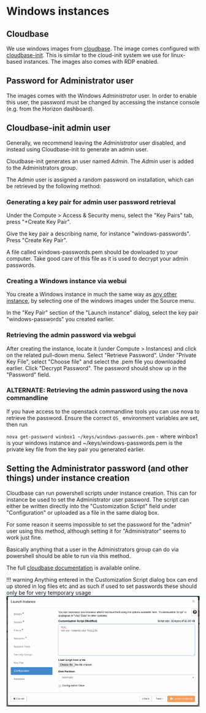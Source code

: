 # Windows instances

## Cloudbase

We use windows images from  [cloudbase](https://cloudbase.it/windows-cloud-images/). The image comes configured with [cloudbase-init](https://cloudbase.it/cloudbase-init/). This is similar to the cloud-init system we use for linux-based instances. The images also comes with RDP enabled.

## Password for Administrator user

The images comes with the Windows _Administrator_ user. In order to enable this user, the password must be changed by accessing the instance console (e.g. from the Horizon dashboard).

## Cloudbase-init admin user

Generally, we recommend leaving the _Administrator_ user disabled, and instead using Cloudbase-init to generate an admin user.

Cloudbase-init generates an user named _Admin_. The _Admin_ user is added to the Administrators group.

The _Admin_ user is assigned a random password on installation, which can be retrieved by the following method:

### Generating a key pair for admin user password retrieval

Under the Compute > Access & Security menu, select the "Key Pairs" tab, press "+Create Key Pair".

Give the key pair a describing name, for instance "windows-passwords". Press "Create Key Pair".

A file called windows-passwords.pem should be dowloaded to your computer. Take good care of this file as it is used to decrypt your admin passwords.

### Creating a Windows instance via webui

You create a Windows instance in much the same way as [any other instance](./getting-started.md), by selecting one of the windows images under the Source menu.

In the "Key Pair" section of the "Launch instance" dialog, select the key pair "windows-passwords" you created earlier.

### Retrieving the admin password via webgui

After creating the instance, locate it (under Compute > Instances) and click on the related pull-down menu. Select "Retrieve Password". Under "Private Key File", select "Choose file" and select the .pem file you downloaded earlier. Click "Decrypt Password".
The password should show up in the "Password" field.

### ALTERNATE: Retrieving the admin password using the nova commandline

If you have access to the openstack commandline tools you can use nova to retrieve the password. Ensure the correct `OS_` environment variables are set, then run

`nova get-password winbox1 ~/keys/windows-passwords.pem` - where winbox1 is your windows instance and ~/keys/windows-passwords.pem is the private key file from the key pair you generated earlier.

## Setting the Administrator password (and other things) under instance creation

Cloudbase can run powershell scripts under instance creation. This can for instance be used to set the Administrator user password. The script can either be written directly into the "Customization Sctipt" field under "Configuration" or uploaded as a file in the same dialog box.

For some reason it seems impossible to set the password for the "admin" user using this method, although setting it for "Administrator" seems to work just fine.

Basically anything that a user in the Administrators group can do via powershell should be able to run via this method.

The full [cloudbase documentation](http://cloudbase-init.readthedocs.io/en/latest/) is available online.

!!! warning
    Anything entered in the Customization Script dialog box can end up stored in log files etc and as such if used to set passwords these should only be for very temporary usage
![Launch Instance Powershell](../images/launch-instance-powershell.png)
